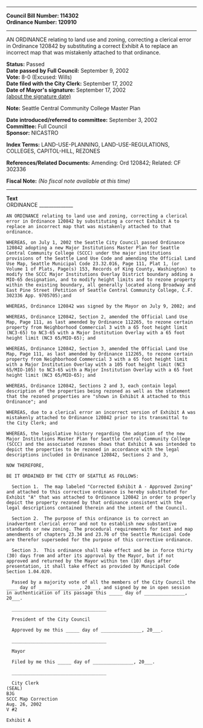 * * * * *  
  
**Council Bill Number: [](#h0)[](#h2)114302**   
**Ordinance Number: 120910**  
  
* * * * *  
  
AN ORDINANCE relating to land use and zoning, correcting a clerical error in Ordinance 120842 by substituting a correct Exhibit A to replace an incorrect map that was mistakenly attached to that ordinance.  
  
**Status:** Passed   
**Date passed by Full Council:** September 9, 2002   
**Vote:** 8-0 (Excused: Wills)   
**Date filed with the City Clerk:** September 17, 2002   
**Date of Mayor's signature:** September 17, 2002   
[(about the signature date)](/~public/approvaldate.htm)   
  
**Note:** Seattle Central Community College Master Plan  
  
  
**Date introduced/referred to committee:** September 3, 2002   
**Committee:** Full Council   
**Sponsor:** NICASTRO   
  
**Index Terms:** LAND-USE-PLANNING, LAND-USE-REGULATIONS, COLLEGES, CAPITOL-HILL, REZONES  
  
**References/Related Documents:** Amending: Ord 120842; Related: CF 302336  
  
**Fiscal Note:** *(No fiscal note available at this time)*  
  
* * * * *  
  
**Text**  
    ORDINANCE ______________  
  
    AN ORDINANCE relating to land use and zoning, correcting a clerical  
    error in Ordinance 120842 by substituting a correct Exhibit A to  
    replace an incorrect map that was mistakenly attached to that  
    ordinance.  
  
    WHEREAS, on July 1, 2002 the Seattle City Council passed Ordinance  
    120842 adopting a new Major Institutions Master Plan for Seattle  
    Central Community College (SCCC) under the major institutions  
    provisions of the Seattle Land Use Code and amending the Official Land  
    Use Map, Seattle Municipal Code 23.32.016, Page 111, Plat 1, (or  
    Volume 1 of Plats, Page(s) 153, Records of King County, Washington) to  
    modify the SCCC Major Institutions Overlay District boundary adding a  
    MIO-65 designation, and to modify height limits and to rezone property  
    within the existing boundary, all generally located along Broadway and  
    East Pine Street (Petition of Seattle Central Community College, C.F.  
    302336 App. 9705705);and  
  
    WHEREAS, Ordinance 120842 was signed by the Mayor on July 9, 2002; and  
  
    WHEREAS, Ordinance 120842, Section 2, amended the Official Land Use  
    Map, Page 111, as last amended by Ordinance 112265, to rezone certain  
    property from Neighborhood Commercial 3 with a 65 foot height limit  
    (NC3-65) to NC3-65 with a Major Institution Overlay with a 65 foot  
    height limit (NC3 65/MIO-65); and  
  
    WHEREAS, Ordinance 120842, Section 3, amended the Official Land Use  
    Map, Page 111, as last amended by Ordinance 112265, to rezone certain  
    property from Neighborhood Commercial 3 with a 65 foot height limit  
    with a Major Institution Overlay with a 105 foot height limit (NC3  
    65/MIO-105) to NC3-65 with a Major Institution Overlay with a 65 foot  
    height limit (NC3 65/MIO-65); and  
  
    WHEREAS, Ordinance 120842, Sections 2 and 3, each contain legal  
    description of the properties being rezoned as well as the statement  
    that the rezoned properties are "shown in Exhibit A attached to this  
    Ordinance"; and  
  
    WHEREAS, due to a clerical error an incorrect version of Exhibit A was  
    mistakenly attached to Ordinance 120842 prior to its transmittal to  
    the City Clerk; and  
  
    WHEREAS, the legislative history regarding the adoption of the new  
    Major Institutions Master Plan for Seattle Central Community College  
    (SCCC) and the associated rezones shows that Exhibit A was intended to  
    depict the properties to be rezoned in accordance with the legal  
    descriptions included in Ordinance 120842, Sections 2 and 3,  
  
    NOW THEREFORE,  
  
    BE IT ORDAINED BY THE CITY OF SEATTLE AS FOLLOWS:  
  
      Section 1.  The map labeled "Corrected Exhibit A - Approved Zoning"  
    and attached to this corrective ordinance is hereby substituted for  
    Exhibit "A" that was attached to Ordinance 120842 in order to properly  
    depict the property rezoned by that ordinance consistent with the  
    legal descriptions contained therein and the intent of the Council.  
  
      Section 2.  The purpose of this ordinance is to correct an  
    inadvertent clerical error and not to establish new substantive  
    standards or new zoning. The procedural requirements for text and map  
    amendments of chapters 23.34 and 23.76 of the Seattle Municipal Code  
    are therefor superseded for the purpose of this corrective ordinance.  
  
      Section 3.  This ordinance shall take effect and be in force thirty  
    (30) days from and after its approval by the Mayor, but if not  
    approved and returned by the Mayor within ten (10) days after  
    presentation, it shall take effect as provided by Municipal Code  
    Section 1.04.020.  
  
      Passed by a majority vote of all the members of the City Council the  
    ____ day of _______________, 20___, and signed by me in open session  
    in authentication of its passage this _____ day of _______________,  
    20___.  
  
      ___________________________________  
  
      President of the City Council  
  
      Approved by me this _____ day of _______________, 20___.  
  
      ___________________________________  
  
      Mayor  
  
      Filed by me this _____ day of _______________, 20___.  
  
      ___________________________________  
  
      City Clerk  
    (SEAL)  
    BJG  
    SCCC Map Correction  
    Aug. 26, 2002  
    V #2  
  
    Exhibit A  
